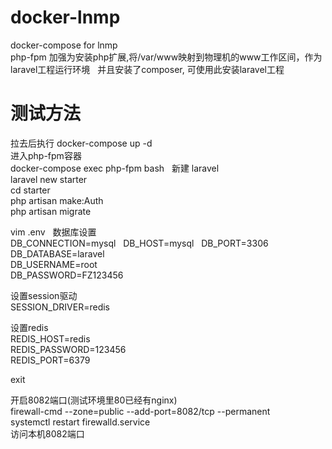 # docker-lnmp  
docker-compose for lnmp  
php-fpm 加强为安装php扩展,将/var/www映射到物理机的www工作区间，作为laravel工程运行环境  
并且安装了composer, 可使用此安装laravel工程  

# 测试方法  
拉去后执行 docker-compose up -d  
进入php-fpm容器  
docker-compose exec php-fpm bash  
新建 laravel  
laravel new starter  
cd starter  
php artisan make:Auth   
php artisan migrate  

vim .env  
数据库设置  
DB_CONNECTION=mysql  
DB_HOST=mysql  
DB_PORT=3306  
DB_DATABASE=laravel  
DB_USERNAME=root  
DB_PASSWORD=FZ123456  

设置session驱动  
SESSION_DRIVER=redis  

设置redis  
REDIS_HOST=redis  
REDIS_PASSWORD=123456  
REDIS_PORT=6379  

exit  

开启8082端口(测试环境里80已经有nginx)  
firewall-cmd --zone=public --add-port=8082/tcp --permanent  
systemctl restart firewalld.service  
访问本机8082端口  







